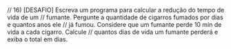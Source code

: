 // 16) [DESAFIO] Escreva um programa para calcular a redução do tempo de vida de um 
// fumante. Pergunte a quantidade de cigarros fumados por dias e quantos anos ele 
// já fumou. Considere que um fumante perde 10 min de vida a cada cigarro. Calcule 
// quantos dias de vida um fumante perderá e exiba o total em dias.